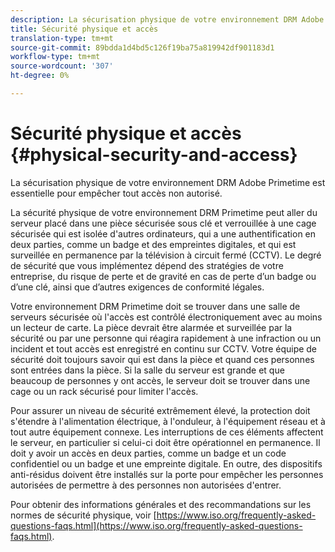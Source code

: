 ```yaml
---
description: La sécurisation physique de votre environnement DRM Adobe Primetime est essentielle pour empêcher tout accès non autorisé.
title: Sécurité physique et accès
translation-type: tm+mt
source-git-commit: 89bdda1d4bd5c126f19ba75a819942df901183d1
workflow-type: tm+mt
source-wordcount: '307'
ht-degree: 0%

---
```



# Sécurité physique et accès {#physical-security-and-access}

La sécurisation physique de votre environnement DRM Adobe Primetime est essentielle pour empêcher tout accès non autorisé.

La sécurité physique de votre environnement DRM Primetime peut aller du serveur placé dans une pièce sécurisée sous clé et verrouillée à une cage sécurisée qui est isolée d&#39;autres ordinateurs, qui a une authentification en deux parties, comme un badge et des empreintes digitales, et qui est surveillée en permanence par la télévision à circuit fermé (CCTV). Le degré de sécurité que vous implémentez dépend des stratégies de votre entreprise, du risque de perte et de gravité en cas de perte d’un badge ou d’une clé, ainsi que d’autres exigences de conformité légales.

Votre environnement DRM Primetime doit se trouver dans une salle de serveurs sécurisée où l&#39;accès est contrôlé électroniquement avec au moins un lecteur de carte. La pièce devrait être alarmée et surveillée par la sécurité ou par une personne qui réagira rapidement à une infraction ou un incident et tout accès est enregistré en continu sur CCTV. Votre équipe de sécurité doit toujours savoir qui est dans la pièce et quand ces personnes sont entrées dans la pièce. Si la salle du serveur est grande et que beaucoup de personnes y ont accès, le serveur doit se trouver dans une cage ou un rack sécurisé pour limiter l&#39;accès.

Pour assurer un niveau de sécurité extrêmement élevé, la protection doit s&#39;étendre à l&#39;alimentation électrique, à l&#39;onduleur, à l&#39;équipement réseau et à tout autre équipement connexe. Les interruptions de ces éléments affectent le serveur, en particulier si celui-ci doit être opérationnel en permanence. Il doit y avoir un accès en deux parties, comme un badge et un code confidentiel ou un badge et une empreinte digitale. En outre, des dispositifs anti-résidus doivent être installés sur la porte pour empêcher les personnes autorisées de permettre à des personnes non autorisées d&#39;entrer.

Pour obtenir des informations générales et des recommandations sur les normes de sécurité physique, voir [https://www.iso.org/frequently-asked-questions-faqs.html](https://www.iso.org/frequently-asked-questions-faqs.html).
